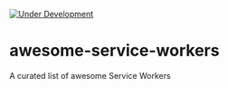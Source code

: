 [![Under Development](https://img.shields.io/badge/under-development-orange.svg)](https://github.com/cez-aug/awesome-service-workers/)

# awesome-service-workers
A curated list of awesome Service Workers

